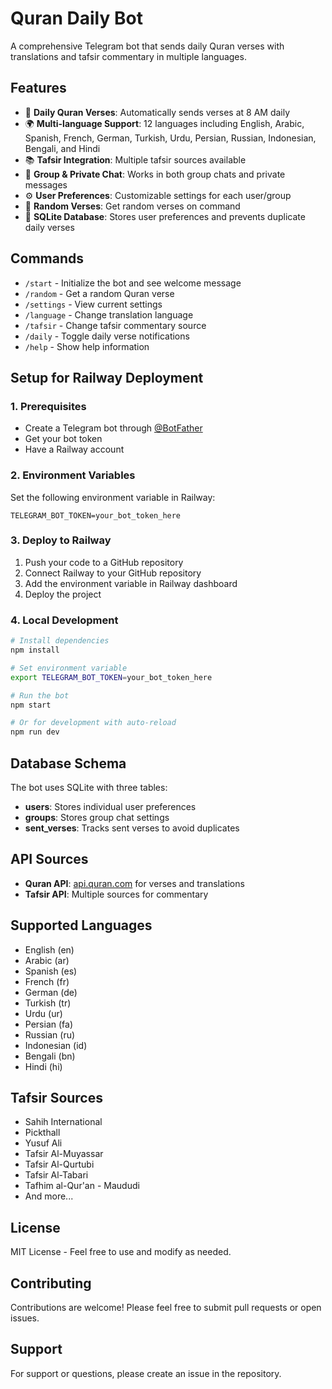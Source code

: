 # Quran Daily Bot

A comprehensive Telegram bot that sends daily Quran verses with translations and tafsir commentary in multiple languages.

## Features

- 🕌 **Daily Quran Verses**: Automatically sends verses at 8 AM daily
- 🌍 **Multi-language Support**: 12 languages including English, Arabic, Spanish, French, German, Turkish, Urdu, Persian, Russian, Indonesian, Bengali, and Hindi
- 📚 **Tafsir Integration**: Multiple tafsir sources available
- 👥 **Group & Private Chat**: Works in both group chats and private messages
- ⚙️ **User Preferences**: Customizable settings for each user/group
- 🔄 **Random Verses**: Get random verses on command
- 💾 **SQLite Database**: Stores user preferences and prevents duplicate daily verses

## Commands

- `/start` - Initialize the bot and see welcome message
- `/random` - Get a random Quran verse
- `/settings` - View current settings
- `/language` - Change translation language
- `/tafsir` - Change tafsir commentary source
- `/daily` - Toggle daily verse notifications
- `/help` - Show help information

## Setup for Railway Deployment

### 1. Prerequisites

- Create a Telegram bot through [@BotFather](https://t.me/BotFather)
- Get your bot token
- Have a Railway account

### 2. Environment Variables

Set the following environment variable in Railway:

```
TELEGRAM_BOT_TOKEN=your_bot_token_here
```

### 3. Deploy to Railway

1. Push your code to a GitHub repository
2. Connect Railway to your GitHub repository
3. Add the environment variable in Railway dashboard
4. Deploy the project

### 4. Local Development

```bash
# Install dependencies
npm install

# Set environment variable
export TELEGRAM_BOT_TOKEN=your_bot_token_here

# Run the bot
npm start

# Or for development with auto-reload
npm run dev
```

## Database Schema

The bot uses SQLite with three tables:

- **users**: Stores individual user preferences
- **groups**: Stores group chat settings
- **sent_verses**: Tracks sent verses to avoid duplicates

## API Sources

- **Quran API**: [api.quran.com](https://api.quran.com) for verses and translations
- **Tafsir API**: Multiple sources for commentary

## Supported Languages

- English (en)
- Arabic (ar)
- Spanish (es)
- French (fr)
- German (de)
- Turkish (tr)
- Urdu (ur)
- Persian (fa)
- Russian (ru)
- Indonesian (id)
- Bengali (bn)
- Hindi (hi)

## Tafsir Sources

- Sahih International
- Pickthall
- Yusuf Ali
- Tafsir Al-Muyassar
- Tafsir Al-Qurtubi
- Tafsir Al-Tabari
- Tafhim al-Qur'an - Maududi
- And more...

## License

MIT License - Feel free to use and modify as needed.

## Contributing

Contributions are welcome! Please feel free to submit pull requests or open issues.

## Support

For support or questions, please create an issue in the repository.
